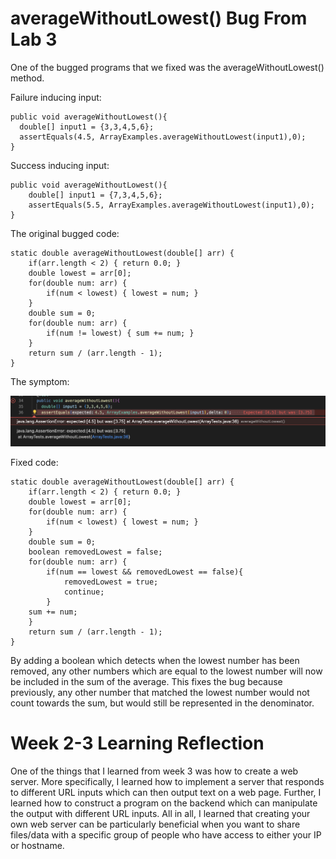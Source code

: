 # averageWithoutLowest() Bug From Lab 3

One of the bugged programs that we fixed was the averageWithoutLowest() method.

Failure inducing input: 

    public void averageWithoutLowest(){
      double[] input1 = {3,3,4,5,6}; 
      assertEquals(4.5, ArrayExamples.averageWithoutLowest(input1),0); 
    }

Success inducing input: 

    public void averageWithoutLowest(){
        double[] input1 = {7,3,4,5,6}; 
        assertEquals(5.5, ArrayExamples.averageWithoutLowest(input1),0); 
    }

The original bugged code: 

    static double averageWithoutLowest(double[] arr) {
        if(arr.length < 2) { return 0.0; }
        double lowest = arr[0];
        for(double num: arr) {
            if(num < lowest) { lowest = num; }
        }
        double sum = 0;
        for(double num: arr) {
            if(num != lowest) { sum += num; }
        }
        return sum / (arr.length - 1);
    }

The symptom: 

![Image](symptoms.png)

Fixed code: 

    static double averageWithoutLowest(double[] arr) {
        if(arr.length < 2) { return 0.0; }
        double lowest = arr[0];
        for(double num: arr) {
            if(num < lowest) { lowest = num; }
        }
        double sum = 0;
        boolean removedLowest = false;
        for(double num: arr) {
            if(num == lowest && removedLowest == false){
                removedLowest = true; 
                continue; 
            }
        sum += num; 
        }
        return sum / (arr.length - 1);
    }

By adding a boolean which detects when the lowest number has been removed, any other numbers which are equal to the lowest number will now be included in the sum of the average. This fixes the bug because previously, any other number that matched the lowest number would not count towards the sum, but would still be represented in the denominator. 

# Week 2-3 Learning Reflection 

One of the things that I learned from week 3 was how to create a web server. More specifically, I learned how to implement a server that responds to different URL inputs which can then output text on a web page. Further, I learned how to construct a program on the backend which can manipulate the output with different URL inputs. All in all, I learned that creating your own web server can be particularly beneficial when you want to share files/data with a specific group of people who have access to either your IP or hostname. 
